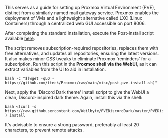 
This serves as a guide for setting up Proxmox Virtual Environment (PVE), distinct from a similarly named mail gateway service. Proxmox enables the deployment of VMs and a lightweight alternative called LXC (Linux Containers) through a centralized web GUI accessible on port 8006.

After completing the standard installation, execute the Post-install script available [here](https://tteck.github.io/Proxmox/).

The script removes subscription-required repositories, replaces them with free alternatives, and updates all repositories, ensuring the latest versions. It also makes minor CSS tweaks to eliminate Proxmox 'reminders' for a subscription. Run this script in the **Proxmox shell via the WebUI**, as it can extract variables from the UI to aid in installation.

```
bash -c "$(wget -qLO - https://github.com/tteck/Proxmox/raw/main/misc/post-pve-install.sh)"
```

Next, apply the 'Discord Dark theme' install script to give the WebUI a clean, Discord-inspired dark theme. Again, install this via the shell:

```
bash <(curl -s https://raw.githubusercontent.com/Weilbyte/PVEDiscordDark/master/PVEDiscordDark.sh ) install
```

It's advisable to ensure a strong password, preferably at least 20 characters, to prevent remote attacks.

